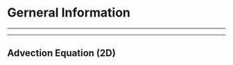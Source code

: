 # Gerneral Information 

----------------------------------
----------------------------------

## Advection Equation (2D)